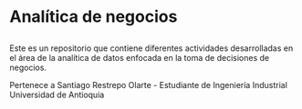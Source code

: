 # **Analítica de negocios**

## 
Este es un repositorio que contiene diferentes actividades desarrolladas en el área de la analítica de datos enfocada en la toma de decisiones de negocios.

Pertenece a Santiago Restrepo Olarte - Estudiante de Ingeniería Industrial
Universidad de Antioquia
